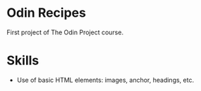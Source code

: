 # Odin Recipes

First project of The Odin Project course.

# Skills

- Use of basic HTML elements: images, anchor, headings, etc.
